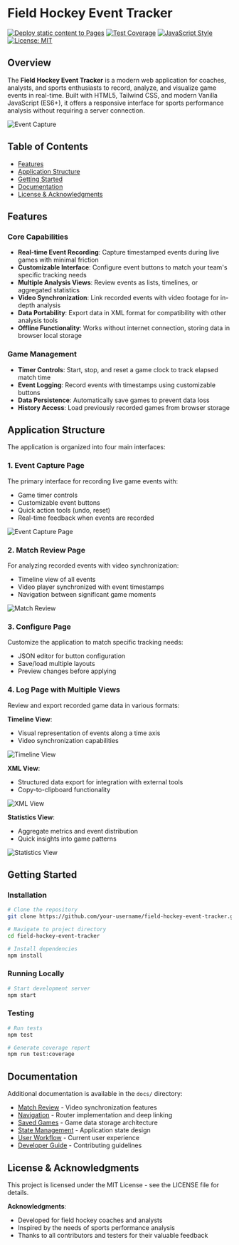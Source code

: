 # Field Hockey Event Tracker

[![Deploy static content to Pages](https://github.com/dneimke/simple-coding/actions/workflows/static.yml/badge.svg)](https://github.com/dneimke/simple-coding/actions/workflows/static.yml)
[![Test Coverage](https://img.shields.io/badge/coverage-30%25-yellow.svg)](coverage/lcov-report/index.html)
[![JavaScript Style](https://img.shields.io/badge/code_style-ES6%2B-brightgreen.svg)](https://www.ecma-international.org/ecma-262/6.0/)
[![License: MIT](https://img.shields.io/badge/License-MIT-blue.svg)](https://opensource.org/licenses/MIT)

## Overview

The **Field Hockey Event Tracker** is a modern web application for coaches, analysts, and sports enthusiasts to record, analyze, and visualize game events in real-time. Built with HTML5, Tailwind CSS, and modern Vanilla JavaScript (ES6+), it offers a responsive interface for sports performance analysis without requiring a server connection.

![Event Capture](images/coding-tool.png)

## Table of Contents

- [Features](#features)
- [Application Structure](#application-structure)
- [Getting Started](#getting-started)
- [Documentation](#documentation)
- [License & Acknowledgments](#license--acknowledgments)

## Features

### Core Capabilities

- **Real-time Event Recording**: Capture timestamped events during live games with minimal friction
- **Customizable Interface**: Configure event buttons to match your team's specific tracking needs
- **Multiple Analysis Views**: Review events as lists, timelines, or aggregated statistics
- **Video Synchronization**: Link recorded events with video footage for in-depth analysis
- **Data Portability**: Export data in XML format for compatibility with other analysis tools
- **Offline Functionality**: Works without internet connection, storing data in browser local storage

### Game Management

- **Timer Controls**: Start, stop, and reset a game clock to track elapsed match time
- **Event Logging**: Record events with timestamps using customizable buttons
- **Data Persistence**: Automatically save games to prevent data loss
- **History Access**: Load previously recorded games from browser storage

## Application Structure

The application is organized into four main interfaces:

### 1. Event Capture Page

The primary interface for recording live game events with:

- Game timer controls
- Customizable event buttons
- Quick action tools (undo, reset)
- Real-time feedback when events are recorded

![Event Capture Page](images/field-hockey-tracker.png)

### 2. Match Review Page

For analyzing recorded events with video synchronization:

- Timeline view of all events
- Video player synchronized with event timestamps
- Navigation between significant game moments

![Match Review](docs/images/match-review-screen.png)

### 3. Configure Page

Customize the application to match specific tracking needs:

- JSON editor for button configuration
- Save/load multiple layouts
- Preview changes before applying

### 4. Log Page with Multiple Views

Review and export recorded game data in various formats:

**Timeline View**:

- Visual representation of events along a time axis
- Video synchronization capabilities

![Timeline View](images/timeline-view.png)

**XML View**:

- Structured data export for integration with external tools
- Copy-to-clipboard functionality

![XML View](images/xml-view.png)

**Statistics View**:

- Aggregate metrics and event distribution
- Quick insights into game patterns

![Statistics View](images/statistics-view.png)

## Getting Started

### Installation

```bash
# Clone the repository
git clone https://github.com/your-username/field-hockey-event-tracker.git

# Navigate to project directory
cd field-hockey-event-tracker

# Install dependencies
npm install
```

### Running Locally

```bash
# Start development server
npm start
```

### Testing

```bash
# Run tests
npm test

# Generate coverage report
npm run test:coverage
```

## Documentation

Additional documentation is available in the `docs/` directory:

- [Match Review](docs/match-review.md) - Video synchronization features
- [Navigation](docs/navigation.md) - Router implementation and deep linking
- [Saved Games](docs/saved-games.md) - Game data storage architecture
- [State Management](docs/state-management.md) - Application state design
- [User Workflow](docs/user-workflow.md) - Current user experience
- [Developer Guide](docs/developer-guide.md) - Contributing guidelines

## License & Acknowledgments

This project is licensed under the MIT License - see the LICENSE file for details.

**Acknowledgments**:

- Developed for field hockey coaches and analysts
- Inspired by the needs of sports performance analysis
- Thanks to all contributors and testers for their valuable feedback
